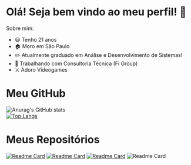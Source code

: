 # Olá! Seja bem vindo ao meu perfil! 👋 


Sobre mim:
- 😃 Tenho 21 anos
- 🏠 Moro em São Paulo
- ✏️ Atualmente graduado em Análise e Desenvolvimento de Sistemas!
- 🌱 Trabalhando com Consultoria Técnica (Fi Group)
- ⚔️ Adoro Videogames

# Meu GitHub

![Anurag's GitHub stats](https://github-readme-stats.vercel.app/api?username=Rafakuni&show_icons=true&theme=dracula) <br>
[![Top Langs](https://github-readme-stats.vercel.app/api/top-langs/?username=rafakuni&layout=compact&theme=dracula)](https://github.com/anuraghazra/github-readme-stats)

# Meus Repositórios
[![Readme Card](https://github-readme-stats.vercel.app/api/pin/?username=Rafakuni&repo=ILP-540-Projeto-I&theme=dracula)](https://github.com/RafaKuni/ILP-540-Projeto-I)
[![Readme Card](https://github-readme-stats.vercel.app/api/pin/?username=Rafakuni&repo=Tik-Tok-Project&theme=dracula)](https://github.com/RafaKuni/Tik-Tok-Project)
[![Readme Card](https://github-readme-stats.vercel.app/api/pin/?username=Rafakuni&repo=Site-Menu-Estilizado&theme=dracula)](https://github.com/RafaKuni/Site-Menu-Estilizado)
![Readme Card](https://github-readme-stats.vercel.app/api/pin/?username=Rafakuni&repo=Sistema-de-Amortizacao-Constante&theme=dracula)
